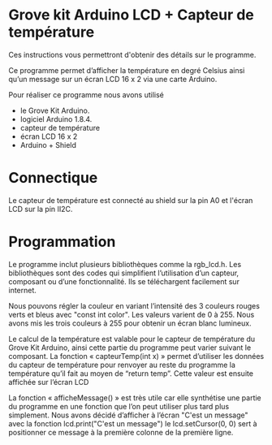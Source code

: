 # Grove kit Arduino LCD + Capteur de température

Ces instructions vous permettront d'obtenir des détails sur le programme.

Ce programme permet d’afficher la température en degré Celsius ainsi qu’un message sur un écran LCD 16 x 2 via une carte Arduino.

Pour réaliser ce programme nous avons utilisé 

* le Grove Kit Arduino. 
* logiciel Arduino 1.8.4.
* capteur de température
* écran LCD 16 x 2 
* Arduino + Shield
 
# Connectique

Le capteur de température est connecté au shield sur la pin A0 et l'écran LCD sur la pin II2C.

# Programmation
Le programme inclut plusieurs bibliothèques comme la rgb_lcd.h. Les bibliothèques sont des codes qui simplifient l’utilisation d’un capteur, composant ou d’une fonctionnalité.
Ils se téléchargent facilement sur internet. 
 
Nous pouvons régler la couleur en variant l’intensité des 3 couleurs rouges verts et bleus avec "const int color". Les valeurs varient de 0 à 255.
Nous avons mis les trois couleurs à 255 pour obtenir un écran blanc lumineux.

Le calcul de la température est valable pour le capteur de température du Grove Kit Arduino, ainsi cette partie du programme peut varier suivant le composant.
La fonction «  capteurTemp(int x) » permet d’utiliser les données du capteur de température pour renvoyer au reste du programme la température qu’il fait au moyen de “return temp”.
Cette valeur est ensuite affichée sur l’écran LCD
 
 La fonction « afficheMessage() » est très utile car elle synthétise une partie du programme en une fonction que l’on peut utiliser plus tard plus simplement. Nous avons décidé d’afficher à l’écran "C'est un message" avec la fonction lcd.print("C'est un message") le lcd.setCursor(0, 0) sert à positionner ce message à la première colonne de la première ligne.
